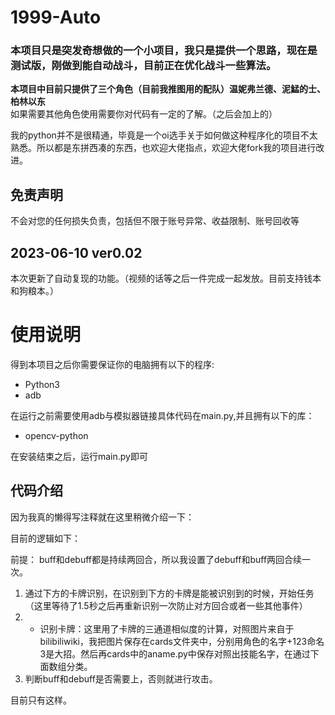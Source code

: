 # 1999-Auto
### 本项目只是突发奇想做的一个小项目，我只是提供一个思路，现在是测试版，刚做到能自动战斗，目前正在优化战斗一些算法。  
**本项目中目前只提供了三个角色（目前我推图用的配队）温妮弗兰德、泥鯭的士、柏林以东**  
如果需要其他角色使用需要你对代码有一定的了解。（之后会加上的）

我的python并不是很精通，毕竟是一个oi选手关于如何做这种程序化的项目不太熟悉。所以都是东拼西凑的东西，也欢迎大佬指点，欢迎大佬fork我的项目进行改进。


## 免责声明
不会对您的任何损失负责，包括但不限于账号异常、收益限制、账号回收等



## 2023-06-10  ver0.02
   本次更新了自动复现的功能。（视频的话等之后一件完成一起发放。目前支持钱本和狗粮本。）





# 使用说明
得到本项目之后你需要保证你的电脑拥有以下的程序:
- Python3
- adb

在运行之前需要使用adb与模拟器链接具体代码在main.py,并且拥有以下的库：
- opencv-python

在安装结束之后，运行main.py即可


## 代码介绍
因为我真的懒得写注释就在这里稍微介绍一下：

目前的逻辑如下：

前提： buff和debuff都是持续两回合，所以我设置了debuff和buff两回合续一次。

1. 通过下方的卡牌识别，在识别到下方的卡牌是能被识别到的时候，开始任务（这里等待了1.5秒之后再重新识别一次防止对方回合或者一些其他事件）
2. - 识别卡牌：这里用了卡牌的三通道相似度的计算，对照图片来自于bilibiliwiki，我把图片保存在cards文件夹中，分别用角色的名字+123命名3是大招。然后再cards中的aname.py中保存对照出技能名字，在通过下面数组分类。
3. 判断buff和debuff是否需要上，否则就进行攻击。

目前只有这样。


